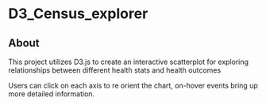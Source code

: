 # D3_Census_explorer

## About 
This project utilizes D3.js to create an interactive scatterplot for 
exploring relationships between different health stats and health outcomes 

Users can click on each axis to re orient the chart, on-hover events bring up more detailed information. 


